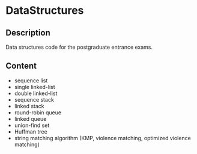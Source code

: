 # DataStructures


## Description

Data structures code for the postgraduate entrance exams.


## Content

* sequence list
* single linked-list
* double linked-list
* sequence stack
* linked stack
* round-robin queue
* linked queue
* union-find set
* Huffman tree
* string matching algorithm (KMP, violence matching, optimized violence matching)

